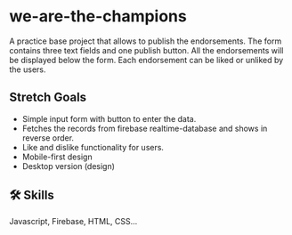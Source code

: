 # we-are-the-champions

A practice base project that allows to publish the endorsements. The form contains three text fields and one publish button. All the endorsements will be displayed below the form. Each endorsement can be liked or unliked by the users.

## Stretch Goals

- Simple input form with button to enter the data.
- Fetches the records from firebase realtime-database and shows in reverse order.
- Like and dislike functionality for users.
- Mobile-first design
- Desktop version (design)

## 🛠 Skills
Javascript, Firebase, HTML, CSS...

